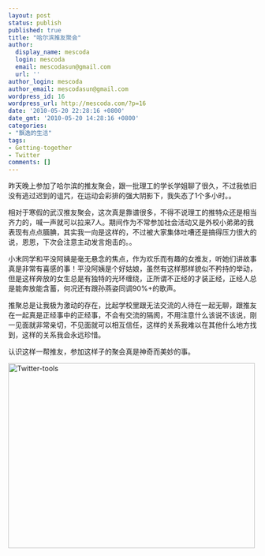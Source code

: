 ```yaml
---
layout: post
status: publish
published: true
title: "哈尔滨推友聚会"
author:
  display_name: mescoda
  login: mescoda
  email: mescodasun@gmail.com
  url: ''
author_login: mescoda
author_email: mescodasun@gmail.com
wordpress_id: 16
wordpress_url: http://mescoda.com/?p=16
date: '2010-05-20 22:28:16 +0800'
date_gmt: '2010-05-20 14:28:16 +0800'
categories:
- "飘逸的生活"
tags:
- Getting-together
- Twitter
comments: []
---
```

<p>昨天晚上参加了哈尔滨的推友聚会，跟一批理工的学长学姐聊了很久，不过我依旧没有逃过迟到的诅咒，在运动会彩排的强大阴影下，我失态了1个多小时。。</p>
<p>相对于寒假的武汉推友聚会，这次真是靠谱很多，不得不说理工的推特众还是相当齐力的，喊一声就可以拉来7人。期间作为不常参加社会活动又是外校小弟弟的我表现有点点腼腆，其实我一向是这样的，不过被大家集体吐嘈还是搞得压力很大的说，恩恩，下次会注意主动发言炮击的。。</p>
<p>小末同学和平没阿姨是毫无悬念的焦点，作为欢乐而有趣的女推友，听她们讲故事真是非常有喜感的事！平没阿姨是个好姑娘，虽然有这样那样貌似不矜持的举动，但是这样奔放的女生总是有独特的光环缠绕，正所谓不正经的才装正经，正经人总是能奔放能含蓄，何况还有跟孙燕姿同调90%+的歌声。</p>
<p>推聚总是让我极为激动的存在，比起学校里跟无法交流的人待在一起无聊，跟推友在一起真是正经事中的正经事，不会有交流的隔阂，不用注意什么该说不该说，刚一见面就非常亲切，不见面就可以相互信任，这样的关系我难以在其他什么地方找到，这样的关系我会永远珍惜。</p>
<p>认识这样一帮推友，参加这样子的聚会真是神奇而美妙的事。</p>
<p><img alt="Twitter-tools" src="http://farm5.static.flickr.com/4004/4621328611_079943d0c1.jpg" title="Twitter-tools" class="aligncenter" width="500" height="375" /></p>
